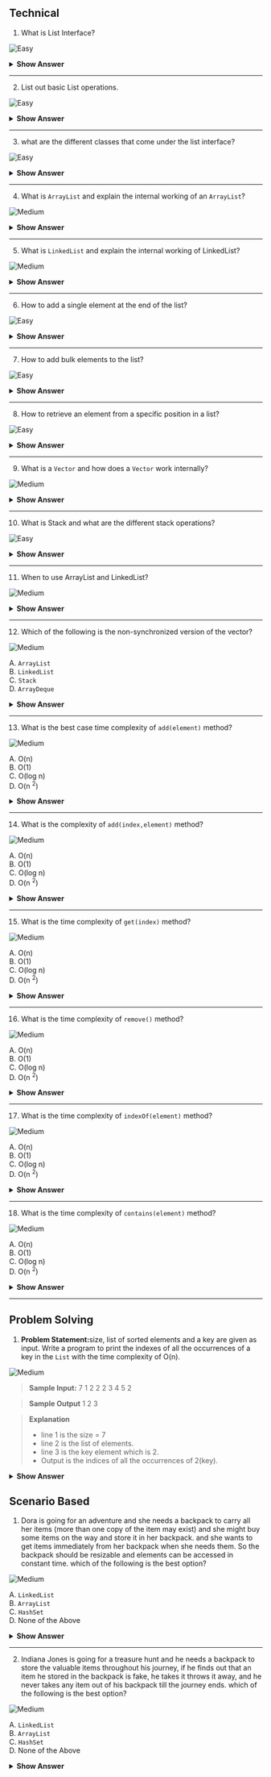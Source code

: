 ## Technical


1. What is List Interface?

![Easy](https://github.com/revaturelabs/interviewquestions/blob/dev/ComplexityTags/simple%20(2).svg)

<details>

<summary><b>Show Answer</b></summary>

> - A list is an ordered collection of elements. 
> - Duplicate elements are allowed in the list. 
``` java 
List <E> l ;
```

> the above code represents List declaration, where E is an element ( type parameter).

</details>

---

2. List out basic List operations.
 
 ![Easy](https://github.com/revaturelabs/interviewquestions/blob/dev/ComplexityTags/simple%20(2).svg)

<details>

<summary><b>Show Answer</b></summary>
 <blockquote>

Along with the operations inherited from the collection interface, the list has the following operations
1. Positional Access: accessing an element by its index.
   
- Insertion: `add` and `addAll` methods are used to insert elements into the collection.
- Update: to update an existing element `set` is used.
- deletion: `remove` is used to delete elements.


2. Search: used to search the specific element and get the index of the element
`indexOf` and `lastIndexOf` are Search methods.

3. Iteration: used to iterate over a list as it is a sequential data structure.
`listIterator` is an Iteration method.

4. Range-view: is used to get the subList of the list of a specific range.
`subList` method is a range-view method.


 </blockquote>
</details>

 ---
3. what are the different classes that come under the list interface?
 
 ![Easy](https://github.com/revaturelabs/interviewquestions/blob/dev/ComplexityTags/simple%20(2).svg)

<details>

<summary><b>Show Answer</b></summary>
 
 <blockquote>

![List](https://user-images.githubusercontent.com/103101208/184803641-121edcef-9b78-413a-9f3e-a90f15373eea.jpg)



-  The following are the classes that implement List Interface.
1. `ArrayList`
2. `LinkedList`
3. `Vector`
4. `Stack`

  </blockquote>
</details>

---

4. What is `ArrayList` and explain the internal working of an `ArrayList`?
 
 ![Medium](https://github.com/revaturelabs/interviewquestions/blob/dev/ComplexityTags/Medium%20(2).svg)

<details>

<summary><b>Show Answer</b></summary>
 <blockquote>

- `ArrayList` is a dynamic array and it implements the list interface.

- internal working of `ArrayList`:

- 1. Initially, an array of capacity 10 is created
- 2. when elements beyond the capacity i.e. 10 are added to the `ArrayList` a new array of size 

  $ n + n/2 + 1$

- where n is the capacity of the array

- 3. All the elements in the old array are copied to the new array and the old array is dumped.

 </blockquote>

</details>

---

5. What is `LinkedList` and explain the internal working of LinkedList?
 
 ![Medium](https://github.com/revaturelabs/interviewquestions/blob/dev/ComplexityTags/Medium%20(2).svg)

<details>

<summary><b>Show Answer</b></summary>

> - LinkedList is used to store the elements in a sequential manner.
> - Linked list implements both list and deque interface.
> - Internally Linked list is a double-linked list with nodes that store the address of the previous element and the next element.

</details>

---


6. How to add a single element at the end of the list?
 
 ![Easy](https://github.com/revaturelabs/interviewquestions/blob/dev/ComplexityTags/simple%20(2).svg)

<details>

<summary><b>Show Answer</b></summary>

> 1. <code>add(element)</code> method is used to add single element at the end of the list.

``` java

List <Integer> al = new ArrayList<>();
al.add(1);

```

> - In the above code an array list "al" is created and it stores Integer elements and element 1 is added to the ArrayList.


</details>

---

7. How to add bulk elements to the list?
 
 ![Easy](https://github.com/revaturelabs/interviewquestions/blob/dev/ComplexityTags/simple%20(2).svg)

<details>

<summary><b>Show Answer</b></summary>

> 1. addAll method is used to add bulk elements to the list.

``` java

List <Integer> al1 = new ArrayList<>();

al1.add(1);
al1.add(2);

List <Integer> al2 = new ArrayList<>();

al2.addAll(al1);
al2.addAll(0,al2);

```

>- In the above code an array list "al1" and "al2" are created and some elements are added to al1, all the elements in al1 are added to al2 using `addAll()`.
>-  <code>addAll(collection)</code> adds elements at the end of the list and <code>addAll(int index, collection)</code> adds elements from a specific position.


</details>

---

8. How to retrieve an element from a specific position in a list?
 
 ![Easy](https://github.com/revaturelabs/interviewquestions/blob/dev/ComplexityTags/simple%20(2).svg)

<details>

<summary><b>Show Answer</b></summary>

> 1. <code>get(int index)</code> method is used to get a  single element from the list.

</details>

---

9. What is a `Vector` and how does a `Vector` work internally?
 
 ![Medium](https://github.com/revaturelabs/interviewquestions/blob/dev/ComplexityTags/Medium%20(2).svg)

<details>

<summary><b>Show Answer</b></summary>

> - `Vector` is internally a dynamic array with an initial capacity and capacity increment.
> - `Vector` is similar to ArrayList, the main difference is that the vector is synchronized.
> - `Vector` is a legacy class so it has some methods which are not part of the collection framework.

</details>

---


10. What is Stack and what are the different stack operations?
 
 ![Easy](https://github.com/revaturelabs/interviewquestions/blob/dev/ComplexityTags/simple%20(2).svg)

<details>
<summary><b>Show Answer</b></summary>

> -  `Stack` follows the Last in First out principle
>-  `Stack` extends Vector and it has five additional operations, which are:

> 1. `push(element)`: adds elements to the top of the stack and returns the element.
> 2. `pop()`: deletes the top element of the stack and returns that element, throws EmptyStackException if the stack is empty.
> 3. `peek()`: returns the topmost element of the stack, and throws EmptyStackException if the stack is empty. 
> 4. `empty()`: returns a boolean value. returns true if the stack is empty and false if the stack is not empty.
> 5. `Search(element)`: this method returns the distance of the element from the top of the stack, the distance for the top element is 1. is the element is not present it returns -1.

</details>

---


11. When to use ArrayList and LinkedList?
 
 ![Medium](https://github.com/revaturelabs/interviewquestions/blob/dev/ComplexityTags/Medium%20(2).svg)

<details>

<summary><b>Show Answer</b></summary>

> - `ArrayList` and linked list are two general purpose list classes.
> -  mostly `ArrayList` is preferred over a `LinkedList` because in `ArrayList` elements can be accessed at a constant time. In a linked list as elements are stored in the form of nodes, it gives linear positional access

> <i><b>Note:</b> 
> - constant access: The time complexity is directly proportional to a constant value and is in no way related to the size of the data structure.
> - linear access: the time complexity is proportional to the size of the data structure.

</i> 

| `ArrayList`                                                                            | `LinkedList`                                                                                                                                                                 |
| ------------------------------------------------------------------------------------ | -------------------------------------------------------------------------------------------------------------------------------------------------------------------------- |
| Used when deletion and insertion operations are minimal.                             | Used when insertion operations and deletion operations are more frequent                                                                                                   |
| `ArrayList` has a tuning point to set the initial capacity                             | Linked list has no tuning point but has seven operations, clone, `addFirst`, `addLast`, `reomveFirst`, `removeLast`, `getFirst` and `getLast`. It also implements the queue interface. |
| `ArrayList` is fast and constant time complexity is achieved in most of the operations | `LinkedList` is comparatively slow and linear time complexity is achieved in most of the cases                                                                               |


</details>

---

12. Which of the following is the non-synchronized version of the vector?
 
 ![Medium](https://github.com/revaturelabs/interviewquestions/blob/dev/ComplexityTags/Medium%20(2).svg)

A. `ArrayList`<br>
B. `LinkedList`<br>
C. `Stack`<br>
D. `ArrayDeque`

<details>

<summary><b>Show Answer</b></summary>

> A

<details>

<summary><b>Explanation</b></summary>

> `ArrayList` like vector is a dynamic array and is non-synchronized
> `ArrayList` is prefered over `Vector` as it's fast because it is not synchronized.

</details>
</details>

---

13. What is the best case time complexity of <code>add(element)</code> method?
 
 ![Medium](https://github.com/revaturelabs/interviewquestions/blob/dev/ComplexityTags/Medium%20(2).svg)

A. O(n)<br>
B. O(1)<br>
C. O(log n)<br>
D. O(n <sup>2</sup>)

<details>
<summary><b>Show Answer</b></summary>

> B

<details>
<summary><b>Explanation</b></summary>

> as elements are added to the end of the `ArrayList` the time complexity is O(1)
> but in the worst case, i.e. when the capacity of `ArrayList` is exceeded, a new array is created and all the elements are copied to the new Array and the new element is added, here the time complexity is O(n).

</details>
</details>

---

14. What is the complexity of <code>add(index,element)</code> method?
 
 ![Medium](https://github.com/revaturelabs/interviewquestions/blob/dev/ComplexityTags/Medium%20(2).svg)

A. O(n)<br>
B. O(1)<br>
C. O(log n)<br>
D. O(n <sup>2</sup>)

<details>
<summary><b>Show Answer</b></summary>

> A

<details>
<summary><b>Explanation</b></summary>

> Since the element can be added at any specific index, most of the elements in the list are shifted to insert the new element. on average the time complexity is O(n).

</details>
</details>

---

15. What is the time complexity of <code>get(index)</code> method?
 
 ![Medium](https://github.com/revaturelabs/interviewquestions/blob/dev/ComplexityTags/Medium%20(2).svg)

A. O(n)<br>
B. O(1)<br>
C. O(log n)<br>
D. O(n <sup>2</sup>)

<details>
<summary><b>Show Answer</b></summary>

> B

<details>
<summary><b>Explanation</b></summary>

> In an `ArrayList` the elements can be accessed directly by their position, So the time complexity is O(1).

</details>
</details>

---

16. What is the time complexity of <code>remove()</code> method?
 
 ![Medium](https://github.com/revaturelabs/interviewquestions/blob/dev/ComplexityTags/Medium%20(2).svg)

A. O(n)<br>
B. O(1)<br>
C. O(log n)<br>
D. O(n <sup>2</sup>)

<details>
<summary><b>Show Answer</b></summary>

> A

<details>
<summary><b>Explanation</b></summary>

> to remove an element the entire array is traversed and after finding the element the element is deleted. So the time complexity is O(n).

</details>
</details>

---

17. What is the time complexity of <code>indexOf(element)</code> method?
 
 ![Medium](https://github.com/revaturelabs/interviewquestions/blob/dev/ComplexityTags/Medium%20(2).svg)

A. O(n)<br>
B. O(1)<br>
C. O(log n)<br>
D. O(n <sup>2</sup>)

<details>
<summary><b>Show Answer</b></summary>

> A

<details>
<summary><b>Explanation</b></summary>

> In the worst-case scenario the element is the last element and the entire `ArrayList` should be traversed to get the position of the element, So the time complexity is O(n).

</details>
</details>

---

18. What is the time complexity of <code>contains(element)</code> method?
 
 ![Medium](https://github.com/revaturelabs/interviewquestions/blob/dev/ComplexityTags/Medium%20(2).svg)

A. O(n)<br>
B. O(1)<br>
C. O(log n)<br>
D. O(n <sup>2</sup>)

<details>
<summary><b>Show Answer</b></summary>

> A

<details>
<summary><b>Explanation</b></summary>

> <code>contains(element)</code> implementation is similar to <code>indexOf(element)</code>. so the time complexity is O(n).

</details>
</details>

---
## Problem Solving

1. <b>Problem Statement:</b>size, list of sorted elements and a key are given as input. Write a program to print the indexes of all the occurrences of a key in the `List` with the time complexity of O(n). 
 
 ![Medium](https://github.com/revaturelabs/interviewquestions/blob/dev/ComplexityTags/Medium%20(2).svg)

> <b>Sample Input:</b>
> 7
> 1 2 2 2 3 4 5
> 2

> <b>Sample Output</b>
> 1 2 3

> <b>Explanation</b>
> - line 1 is the size = 7
> - line 2 is the list of elements.
> - line 3 is the key element which is 2.
> - Output is the indices of all the occurrences of 2(key).

<details>

<summary><b>Show Answer</b></summary>

``` java

import java.util.*;
public class Main {
  public static void main(String[] args) {
    
    Main c = new Main();
    Scanner sc = new Scanner(System.in);
    ArrayList<Integer> al = new ArrayList<>();
    int size = sc.nextInt();
    for( int i=0;i<size;i++)
    {
      al.add(sc.nextInt());
    }
    
    int key = sc.nextInt();
    
    c.printOccurance(al, key);
    
  }
  
  void printOccurance(ArrayList<Integer> al, int key)
  {
    int start = al.indexOf(key);
    int last = al.lastIndexOf(key);
    for( int i = start;i<=last;i++) {
      
      System.out.print(i + " ");
    }
      
      
  }
    
}


```

</details>

## Scenario Based

1. Dora is going for an adventure and she needs a backpack to carry all her items (more than one copy of the item may exist) and she might buy some items on the way and store it in her backpack. and she wants to get items immediately from her backpack when she needs them. So the backpack should be resizable and elements can be accessed in constant time. which of the following is the best option?
 
 ![Medium](https://github.com/revaturelabs/interviewquestions/blob/dev/ComplexityTags/Medium%20(2).svg)

A. `LinkedList` <br>
B. `ArrayList` <br>
C. `HashSet`<br>
D. None of the Above

<details>

<summary><b>Show Answer</b></summary>

> B

<details>

<summary><b>Explanation</b></summary>

> `ArrayList` is a dynamic array, so Dora can store any number of items in the backpack, `ArrayList` allows duplicate elements, and elements can be accessed with a time complexity of O(1) using the index, So Dora can get her items from her backpack immediately. 


</details>
</details>

---

2. Indiana Jones is going for a treasure hunt and he needs a backpack to store the valuable items throughout his journey, if he finds out that an item he stored in the backpack is fake, he takes it throws it away, and he never takes any item out of his backpack till the journey ends. which of the following is the best option?
 
 ![Medium](https://github.com/revaturelabs/interviewquestions/blob/dev/ComplexityTags/Medium%20(2).svg)

A. `LinkedList` <br>
B. `ArrayList` <br>
C. `HashSet`<br>
D. None of the Above

<details>

<summary><b>Show Answer</b></summary>

> A

<details>

<summary><b>Explanation</b></summary>

> `LinkedList` varies in size dynamically and insertion and deletion operations in the `linkedList` have constant time. So Indiana Jones can store and remove elements from his backpack easily using a `LinkedList`.


</details>
</details>









